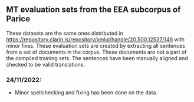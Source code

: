 ## MT evaluation sets from the EEA subcorpus of Parice

These datasets are the same ones distributed in https://repository.clarin.is/repository/xmlui/handle/20.500.12537/146 with minor fixes.
These evaluation sets are created by extracting all sentences from a set of documents in the corpus. These documents are not a part of the compiled training sets. The sentences have been manually aligned and checked to be valid translations. 

### 24/11/2022:
- Minor spellchecking and fixing has been done on the data. 